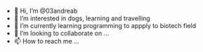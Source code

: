 - 👋 Hi, I’m @03andreab
- 👀 I’m interested in dogs, learning and travelling
- 🌱 I’m currently learning programming to appply to biotech field
- 💞️ I’m looking to collaborate on ...
- 📫 How to reach me ...

<!---
03andreab/03andreab is a ✨ special ✨ repository because its `README.md` (this file) appears on your GitHub profile.
You can click the Preview link to take a look at your changes.
--->
